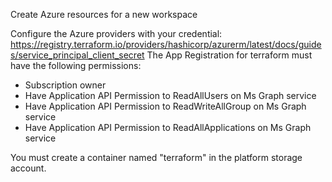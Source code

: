 Create Azure resources for a new workspace

Configure the Azure providers with your credential: https://registry.terraform.io/providers/hashicorp/azurerm/latest/docs/guides/service_principal_client_secret
The App Registration for terraform must have the following permissions:
* Subscription owner
* Have Application API Permission to ReadAllUsers on Ms Graph service
* Have Application API Permission to ReadWriteAllGroup on Ms Graph service
* Have Application API Permission to ReadAllApplications on Ms Graph service

You must create a container named "terraform" in the platform storage account.
